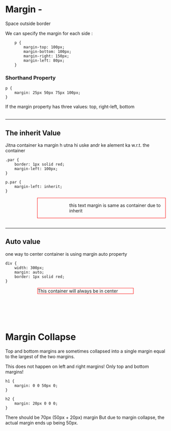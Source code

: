 # Margin - 

Space outside border

We can specify the margin for each side :
<br>

        p {
            margin-top: 100px;
            margin-bottom: 100px;
            margin-right: 150px;
            margin-left: 80px;
        }

### Shorthand Property

    p {
        margin: 25px 50px 75px 100px;
    }

If the margin property has three values: top, right-left, bottom
<br><br>

---




## The inherit Value
Jitna container ka margin h utna hi uske andr ke alement ka w.r.t. the container

    .par {
        border: 1px solid red;
        margin-left: 100px;
    }

    p.par {
        margin-left: inherit;
    }

<div style="border: 1px solid red;margin-left: 100px;">

<p class="ex1" style = "margin-left: inherit;">this text margin is same as container due to inherit</p>
</div>
<br>

---
## Auto value
one way to center container is using margin auto property

    div {
        width: 300px;
        margin: auto;
        border: 1px solid red;
    }

<div style = "
  width: 300px;
  margin: auto;
  border: 1px solid red;"
>This container will always be in center</div>

<br><br>
---

# Margin Collapse
Top and bottom margins are sometimes collapsed into a single margin equal to the largest of the two margins.

This does not happen on left and right margins! Only top and bottom margins!

    h1 {
        margin: 0 0 50px 0;
    }

    h2 {
        margin: 20px 0 0 0;
    }

There should be 70px (50px + 20px) margin But due to margin collapse, the actual margin ends up being 50px.